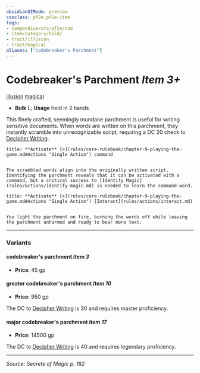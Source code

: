 ```yaml
---
obsidianUIMode: preview
cssclass: pf2e,pf2e-item
tags:
- compendium/src/pf2e/som
- item/category/held/
- trait/illusion
- trait/magical
aliases: ["Codebreaker's Parchment"]
---
```

# Codebreaker's Parchment *Item 3+*  
[illusion](illusion.md "Illusion School Trait")  [magical](magical.md "Magical Item Trait")  

- **Bulk** L; **Usage** held in 2 hands

This finely crafted, seemingly mundane parchment is useful for writing sensitive documents. When words are written on this parchment, they instantly scramble into unrecognizable script, requiring a DC 20 check to [Decipher Writing](decipher-writing.md).

```ad-embed-ability
title: **Activate** [>](rules/core-rulebook/chapter-9-playing-the-game.md#Actions "Single Action") command


The scrambled words align into the originally written script. Identifying the parchment reveals that it can be activated with a command, but a critical success to [Identify Magic](rules/actions/identify-magic.md) is needed to learn the command word.
```

```ad-embed-ability
title: **Activate** [>](rules/core-rulebook/chapter-9-playing-the-game.md#Actions "Single Action") [Interact](rules/actions/interact.md)


You light the parchment on fire, burning the words off while leaving the parchment unharmed and ready to bear more text.
```

---

### Variants

#### codebreaker's parchment *Item 3*

- **Price**: 45 gp

#### greater codebreaker's parchment *Item 10*

- **Price**: 950 gp

The DC to [Decipher Writing](decipher-writing.md) is 30 and requires master proficiency.

#### major codebreaker's parchment *Item 17*

- **Price**: 14500 gp

The DC to [Decipher Writing](decipher-writing.md) is 40 and requires legendary proficiency.

---
*Source: Secrets of Magic p. 182*